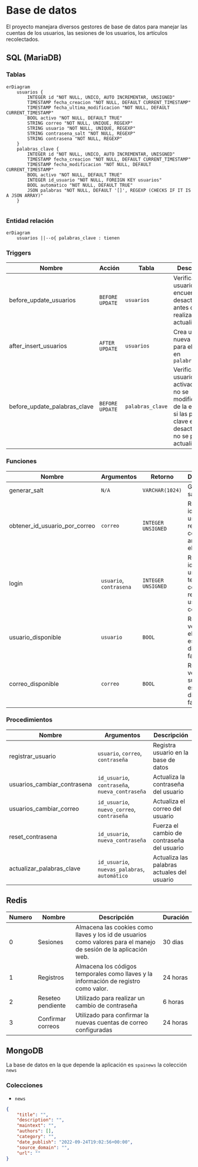# Base de datos

El proyecto manejara diversos gestores de base de datos para manejar las cuentas de los usuarios, las sesiones de los usuarios, los artículos recolectados.

## SQL (MariaDB)

### Tablas

```mermaid
erDiagram
	usuarios {
		INTEGER id "NOT NULL, UNICO, AUTO INCREMENTAR, UNSIGNED"
		TIMESTAMP fecha_creacion "NOT NULL, DEFAULT CURRENT_TIMESTAMP"
		TIMESTAMP fecha_ultima_modificacion "NOT NULL, DEFAULT CURRENT_TIMESTAMP"
		BOOL activo "NOT NULL, DEFAULT TRUE"
		STRING correo "NOT NULL, UNIQUE, REGEXP"
		STRING usuario "NOT NULL, UNIQUE, REGEXP"
		STRING contrasena_salt "NOT NULL, REGEXP"
		STRING contrasena "NOT NULL, REGEXP"
	}
	palabras_clave {
		INTEGER id "NOT NULL, UNICO, AUTO INCREMENTAR, UNISGNED"
		TIMESTAMP fecha_creacion "NOT NULL, DEFAULT CURRENT_TIMESTAMP"
		TIMESTAMP fecha_modificacion "NOT NULL, DEFAULT CURRENT_TIMESTAMP"
		BOOL activo "NOT NULL, DEFAULT TRUE"
		INTEGER id_usuario "NOT NULL, FOREIGN KEY usuarios"
		BOOL automatico "NOT NULL, DEFAULT TRUE"
		JSON palabras "NOT NULL, DEFAULT '[]', REGEXP (CHECKS IF IT IS A JSON ARRAY)"
	}
	
```

### Entidad relación

```mermaid
erDiagram
	usuarios ||--o{ palabras_clave : tienen
```

### Triggers

| Nombre                       | Acción          | Tabla            | Descripción                                                  |
| ---------------------------- | --------------- | ---------------- | ------------------------------------------------------------ |
| before_update_usuarios       | `BEFORE UPDATE` | `usuarios`       | Verifica que el usuario se encuentra desactivo antes de realizar la actualización |
| after_insert_usuarios        | `AFTER UPDATE`  | `usuarios`       | Crea una nueva entrada para el usuario en `palabras_clave`   |
| before_update_palabras_clave | `BEFORE UPDATE` | `palabras_clave` | Verifica que el usuario este activado, que no se modifique el id de la entrada, si las palabras clave esta desactivadas no se pueden actualizar |

### Funciones

| Nombre                        | Argumentos              | Retorno            | Descripción                                                  |
| ----------------------------- | ----------------------- | ------------------ | ------------------------------------------------------------ |
| generar_salt                  | `N/A`                   | `VARCHAR(1024)`    | Generar un salt único                                        |
| obtener_id_usuario_por_correo | `correo`                | `INTEGER UNSIGNED` | Retorna el id del usuario recibiendo como argumento el correo |
| login                         | `usuario`, `contrasena` | `INTEGER UNSIGNED` | Retorna el id del usuario teniendo como referencia el usuario y contraseña |
| usuario_disponible            | `usuario`               | `BOOL`             | Retorna verdadero si el usuario esta disponible falso si no. |
| correo_disponible             | `correo`                | `BOOL`             | Retorna verdadero su el correo esta disponible, falso si no. |

### Procedimientos

| Nombre                      | Argumentos                                     | Descripción                                 |
| --------------------------- | ---------------------------------------------- | ------------------------------------------- |
| registrar_usuario           | `usuario`, `correo`, `contraseña`              | Registra usuario en la base de datos        |
| usuarios_cambiar_contrasena | `id_usuario`, `contraseña`, `nueva_contraseña` | Actualiza la contraseña del usuario         |
| usuarios_cambiar_correo     | `id_usuario`, `nuevo_correo`, `contraseña`     | Actualiza el correo del usuario             |
| reset_contrasena            | `id_usuario`, `nueva_contraseña`               | Fuerza el cambio de contraseña del usuario  |
| actualizar_palabras_clave   | `id_usuario`, `nuevas_palabras`, `automático`  | Actualiza las palabras actuales del usuario |

## Redis

| Numero | Nombre            | Descripción                                                  | Duración |
| ------ | ----------------- | ------------------------------------------------------------ | -------- |
| 0      | Sesiones          | Almacena las cookies como llaves y los id de usuarios como valores para el manejo de sesión de la aplicación web. | 30 dias  |
| 1      | Registros         | Almacena los códigos temporales como llaves y la información de registro como valor. | 24 horas |
| 2      | Reseteo pendiente | Utilizado para realizar un cambio de contraseña              | 6 horas  |
| 3      | Confirmar correos | Utilizado para confirmar la nuevas cuentas de correo configuradas | 24 horas |

## MongoDB

La base de datos en la que depende la aplicación es `spainews` la colección `news`

### Colecciones

- `news`

```json
{
	"title": "",
	"description": "",
    "maintext": "",
    "authors": [],
    "category": "",
    "date_publish": "2022-09-24T19:02:56+00:00",
    "source_domain": "",
    "url": ""
}
```

